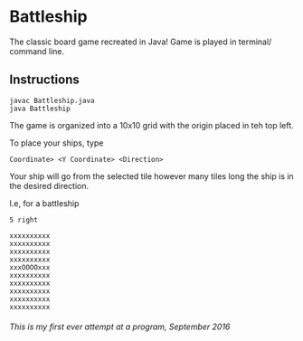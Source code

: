 # Battleship

The classic board game recreated in Java! Game is played in terminal/ command line.

## Instructions

```
javac Battleship.java
java Battleship
```
The game is organized into a 10x10 grid with the origin placed in teh top left.

To place your ships, type
```
Coordinate> <Y Coordinate> <Direction>
```

Your ship will go from the selected tile however many tiles long the ship is in the desired direction.

I.e, for a battleship
```
5 right
```
```
xxxxxxxxxx
xxxxxxxxxx
xxxxxxxxxx
xxxxxxxxxx
xxxOOOOxxx
xxxxxxxxxx
xxxxxxxxxx
xxxxxxxxxx
xxxxxxxxxx
xxxxxxxxxx
```

###### *This is my first ever attempt at a program, September 2016*
